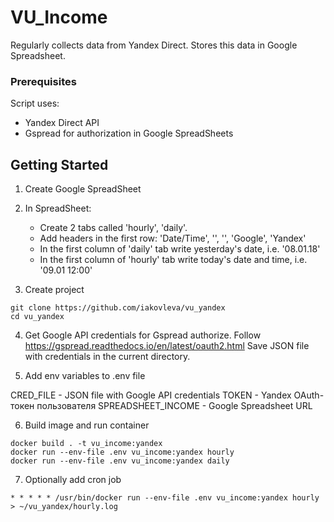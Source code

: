 # VU_Income

Regularly collects data from Yandex Direct. Stores this data in Google Spreadsheet. 

### Prerequisites

Script uses:
- Yandex Direct API
- Gspread for authorization in Google SpreadSheets

## Getting Started

1. Create Google SpreadSheet
2. In SpreadSheet:
   - Create 2 tabs called 'hourly', 'daily'.
   - Add headers in the first row: 'Date/Time', '', '', 'Google', 'Yandex'
   - In the first column of 'daily' tab write yesterday's date, i.e. '08.01.18'
   - In the first column of 'hourly' tab write today's date and time, i.e. '09.01 12:00'

3. Create project

```
git clone https://github.com/iakovleva/vu_yandex
cd vu_yandex
```

4. Get Google API credentials for Gspread authorize. 
Follow https://gspread.readthedocs.io/en/latest/oauth2.html
Save JSON file with credentials in the current directory. 

5. Add env variables to .env file
 
CRED_FILE - JSON file with Google API credentials 
TOKEN - Yandex OAuth-токен пользователя
SPREADSHEET_INCOME - Google Spreadsheet URL

6. Build image and run container

```
docker build . -t vu_income:yandex
docker run --env-file .env vu_income:yandex hourly 
docker run --env-file .env vu_income:yandex daily 
```

7. Optionally add cron job 

```
* * * * * /usr/bin/docker run --env-file .env vu_income:yandex hourly > ~/vu_yandex/hourly.log
```
